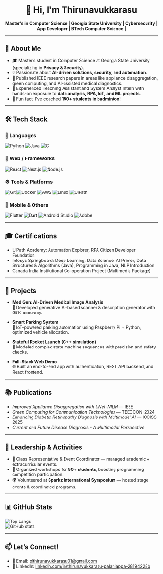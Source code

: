 <h1 align="center">👋 Hi, I'm Thirunavukkarasu </h1>
<p align="center">
  <strong> Master’s in Computer Science | Georgia State University | Cybersecurity | App Developer | BTech Computer Science |</strong>
</p>

---

## 🌟 About Me
- 🎓 Master’s student in Computer Science at Georgia State University (specializing in **Privacy & Security**).  
- 💡 Passionate about **AI-driven solutions, security, and automation**.  
- 📑 Published IEEE research papers in areas like appliance disaggregation, green computing, and AI-assisted medical diagnostics.  
- 🔭 Experienced Teaching Assistant and System Analyst Intern with hands-on exposure to **data analysis, RPA, IoT, and ML projects**.  
- 🏸 Fun fact: I’ve coached **150+ students in badminton**!  

---

## 🛠️ Tech Stack

### 🚀 Languages  
![Python](https://img.shields.io/badge/Python-3776AB?style=for-the-badge&logo=python&logoColor=yellow)
![Java](https://img.shields.io/badge/Java-ED8B00?style=for-the-badge&logo=openjdk&logoColor=white)
![C](https://img.shields.io/badge/C-00599C?style=for-the-badge&logo=c&logoColor=white)

### 🎨 Web / Frameworks  
![React](https://img.shields.io/badge/React-20232A?style=for-the-badge&logo=react&logoColor=61DAFB)
![Next.js](https://img.shields.io/badge/Next.js-000000?style=for-the-badge&logo=nextdotjs&logoColor=white)
![Node.js](https://img.shields.io/badge/Node.js-339933?style=for-the-badge&logo=nodedotjs&logoColor=white)

### ⚙️ Tools & Platforms  
![Git](https://img.shields.io/badge/Git-F05032?style=for-the-badge&logo=git&logoColor=white)
![Docker](https://img.shields.io/badge/Docker-2496ED?style=for-the-badge&logo=docker&logoColor=white)
![AWS](https://img.shields.io/badge/AWS-FF9900?style=for-the-badge&logo=amazonaws&logoColor=white)
![Linux](https://img.shields.io/badge/Linux-FCC624?style=for-the-badge&logo=linux&logoColor=black)
![UiPath](https://img.shields.io/badge/UiPath-FF6F00?style=for-the-badge&logo=uipath&logoColor=white)

### 📱 Mobile & Others  
![Flutter](https://img.shields.io/badge/Flutter-02569B?style=for-the-badge&logo=flutter&logoColor=white)
![Dart](https://img.shields.io/badge/Dart-0175C2?style=for-the-badge&logo=dart&logoColor=white)
![Android Studio](https://img.shields.io/badge/Android_Studio-3DDC84?style=for-the-badge&logo=androidstudio&logoColor=white)
![Adobe](https://img.shields.io/badge/Adobe-FF0000?style=for-the-badge&logo=adobe&logoColor=white)

---

## 🎓 Certifications
- UiPath Academy: Automation Explorer, RPA Citizen Developer Foundation  
- Infosys Springboard: Deep Learning, Data Science, AI Primer, Data Structures & Algorithms (Java), Programming in Java, NLP Introduction  
- Canada India Institutional Co-operation Project (Multimedia Package)  

---

## 🚀 Projects
- **Med Gen: AI-Driven Medical Image Analysis**  
  🧠 Developed generative AI-based scanner & description generator with 95% accuracy.  

- **Smart Parking System**  
  🚗 IoT-powered parking automation using Raspberry Pi + Python, optimized vehicle allocation.  

- **Stateful Rocket Launch (C++ simulation)**  
  🚀 Modeled complex state machine sequences with precision and safety checks.  

- **Full-Stack Web Demo**  
  🌐 Built an end-to-end app with authentication, REST API backend, and React frontend.  

---

## 📚 Publications
- *Improved Appliance Disaggregation with UNet-NILM* — IEEE  
- *Green Computing for Communication Technologies* — TEECCON-2024  
- *Enhancing Diabetic Retinopathy Diagnosis with Multimodel AI* — ICCISS 2025  
- *Current and Future Disease Diagnosis - A Multimodal Perspective*  

---

## 🏅 Leadership & Activities
- 🎤 Class Representative & Event Coordinator — managed academic + extracurricular events.  
- 📢 Organized workshops for **50+ students**, boosting programming competition participation.  
- 🌍 Volunteered at **Sparkz International Symposium** — hosted stage events & coordinated programs.  

---

## 📊 GitHub Stats
![Top Langs](https://github-readme-stats.vercel.app/api/top-langs/?username=thiruna31&layout=compact&theme=tokyonight)  
![GitHub stats](https://github-readme-stats.vercel.app/api?username=thiruna31&show_icons=true&theme=radical)  

---

## 📫 Let’s Connect!
- 📧 Email: [plthirunavukkarasu01@gmail.com](mailto:plthirunavukkarasu01@gmail.com)  
- 🔗 LinkedIn: [linkedin.com/in/thirunavukkarasu-palaniappa-28194228b](https://www.linkedin.com/in/thirunavukkarasu-palaniappa-28194228b/)  

